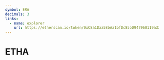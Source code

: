 ```yaml
---
symbol: ERA
decimals: 3
links:
  - name: explorer
    url: https://etherscan.io/token/0xC8a1Daa58bAa1bfDc85bD947960119a33D0351bC
---
```


# ETHA
